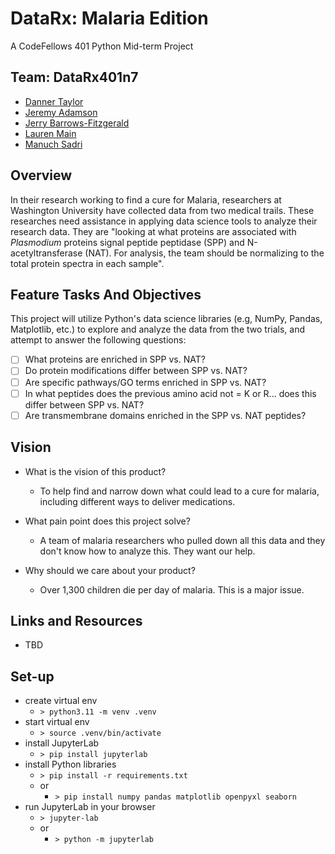 # DataRx: Malaria Edition

A CodeFellows 401 Python Mid-term Project

## Team: DataRx401n7
- [Danner Taylor](https://github.com/Dantay13)
- [Jeremy Adamson](https://github.com/jeremy-adamson)
- [Jerry Barrows-Fitzgerald](https://github.com/jbarrfitz)
- [Lauren Main](https://github.com/elleem)
- [Manuch Sadri](https://github.com/mcsadri)


## Overview

In their research working to find a cure for Malaria, researchers at Washington University have collected data from two medical trails. These researches need assistance in applying data science tools to analyze their research data. They are "looking at what proteins are associated with _Plasmodium_ proteins signal peptide peptidase (SPP) and N-acetyltransferase (NAT). For analysis, the team should be normalizing to the total protein spectra in each sample".

## Feature Tasks And Objectives

This project will utilize Python's data science libraries (e.g, NumPy, Pandas, Matplotlib, etc.) to explore and analyze the data from the two trials, and attempt to answer the following questions:

- [ ] What proteins are enriched in SPP vs. NAT?
- [ ] Do protein modifications differ between SPP vs. NAT?
- [ ] Are specific pathways/GO terms enriched in SPP vs. NAT?
- [ ] In what peptides does the previous amino acid not = K or R... does this differ between SPP vs. NAT?
- [ ] Are transmembrane domains enriched in the SPP vs. NAT peptides?

## Vision

- What is the vision of this product?
    - To help find and narrow down what could lead to a cure for malaria, including different ways to deliver medications.

- What pain point does this project solve?
    - A team of malaria researchers who pulled down all this data and they don't know how to analyze this. They want our help.

- Why should we care about your product?
    - Over 1,300 children die per day of malaria. This is a major issue.

## Links and Resources

- TBD

## Set-up

- create virtual env
  - `> python3.11 -m venv .venv`
- start virtual env
  - `> source .venv/bin/activate`
- install JupyterLab
  - `> pip install jupyterlab`
- install Python libraries
  - `> pip install -r requirements.txt`
  - or
    - `> pip install numpy pandas matplotlib openpyxl seaborn`
- run JupyterLab in your browser
  - `> jupyter-lab`
  - or
    - `> python -m jupyterlab`
